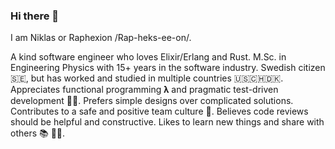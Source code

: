 ### Hi there 👋

I am Niklas or Raphexion /Rap-heks-ee-on/.

A kind software engineer who loves Elixir/Erlang and Rust.
M.Sc. in Engineering Physics with 15+ years in the software industry.
Swedish citizen 🇸🇪, but has worked and studied in multiple countries 🇺🇸🇨🇭🇩🇰.
Appreciates functional programming 𝛌 and pragmatic test-driven development 🧑‍🔧.
Prefers simple designs over complicated solutions.
Contributes to a safe and positive team culture 🌱.
Believes code reviews should be helpful and constructive.
Likes to learn new things and share with others 📚 🧑‍🏫.
